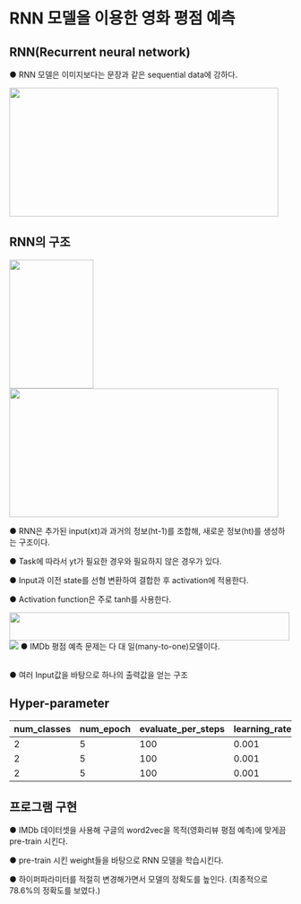 # RNN 모델을 이용한 영화 평점 예측
## RNN(Recurrent neural network)  
● RNN 모델은 이미지보다는 문장과 같은 sequential data에 강하다.  

<img src="https://user-images.githubusercontent.com/98728682/152925435-d06a59a8-08da-478f-866b-ead91b657a84.jpg" width="480" height="230">

## RNN의 구조
<img src="https://user-images.githubusercontent.com/98728682/152928257-b2d77a00-25a9-4e63-a5e9-025033522c88.png" width="150" height="230"><img src="https://user-images.githubusercontent.com/98728682/152928367-fdc197f5-8728-409c-bcc3-3222f1458136.png" width="480" height="230">  

● RNN은 추가된 input(xt)과 과거의 정보(ht-1)를 조합해, 새로운 정보(ht)를 생성하는 구조이다.  

● Task에 따라서 yt가 필요한 경우와 필요하지 않은 경우가 있다.  

● Input과 이전 state를 선형 변환하여 결합한 후 activation에 적용한다.  

● Activation function은 주로 tanh를 사용한다.  

<img src="https://user-images.githubusercontent.com/98728682/152931989-1d46dbc6-7fdb-47d9-9e31-ffb054b8a3b4.png" width="500" height="50">  
<img src="https://user-images.githubusercontent.com/98728682/152933731-75554846-4337-4992-a439-8237bd5eb862.png">  
● IMDb 평점 예측 문제는 다 대 일(many-to-one)모델이다.  
  
\
● 여러 Input값을 바탕으로 하나의 출력값을 얻는 구조  

## Hyper-parameter  

|num_classes|num_epoch|evaluate_per_steps|learning_rate|batch_size|drop_prob|weight_decay_lambda|embedding_dim|hidden_size|best_accuracy|  
|---|---|---|---|---|---|---|---|---|---|  
|2|5|100|0.001|0.5|50|5e-4|300|200|76.6%|  
|2|5|100|0.001|0.4|50|5e-4|300|200|79.42%|
|2|5|100|0.001|0.4|50|5e-4|300|200|87.0%|


## 프로그램 구현  
● IMDb 데이터셋을 사용해 구글의 word2vec을 목적(영화리뷰 평점 예측)에 맞게끔 pre-train 시킨다.  

● pre-train 시킨 weight들을 바탕으로 RNN 모델을 학습시킨다.  

● 하이퍼파라미터를 적절히 변경해가면서 모델의 정확도를 높인다. (최종적으로 78.6%의 정확도를 보였다.)

